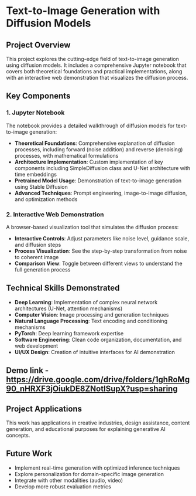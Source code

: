 # Text-to-Image Generation with Diffusion Models

## Project Overview
This project explores the cutting-edge field of text-to-image generation using diffusion models. It includes a comprehensive Jupyter notebook that covers both theoretical foundations and practical implementations, along with an interactive web demonstration that visualizes the diffusion process.

## Key Components

### 1. Jupyter Notebook
The notebook provides a detailed walkthrough of diffusion models for text-to-image generation:

- **Theoretical Foundations**: Comprehensive explanation of diffusion processes, including forward (noise addition) and reverse (denoising) processes, with mathematical formulations
- **Architecture Implementation**: Custom implementation of key components including SimpleDiffusion class and U-Net architecture with time embeddings
- **Pretrained Model Usage**: Demonstration of text-to-image generation using Stable Diffusion
- **Advanced Techniques**: Prompt engineering, image-to-image diffusion, and optimization methods

### 2. Interactive Web Demonstration
A browser-based visualization tool that simulates the diffusion process:

- **Interactive Controls**: Adjust parameters like noise level, guidance scale, and diffusion steps
- **Process Visualization**: See the step-by-step transformation from noise to coherent image
- **Comparison View**: Toggle between different views to understand the full generation process

## Technical Skills Demonstrated

- **Deep Learning**: Implementation of complex neural network architectures (U-Net, attention mechanisms)
- **Computer Vision**: Image processing and generation techniques
- **Natural Language Processing**: Text encoding and conditioning mechanisms
- **PyTorch**: Deep learning framework expertise
- **Software Engineering**: Clean code organization, documentation, and web development
- **UI/UX Design**: Creation of intuitive interfaces for AI demonstration

## Demo link - https://drive.google.com/drive/folders/1ghRoMg90_nHRXF3jOiukDE8ZNotlSupX?usp=sharing
## Project Applications

This work has applications in creative industries, design assistance, content generation, and educational purposes for explaining generative AI concepts.

## Future Work

- Implement real-time generation with optimized inference techniques
- Explore personalization for domain-specific image generation
- Integrate with other modalities (audio, video)
- Develop more robust evaluation metrics
